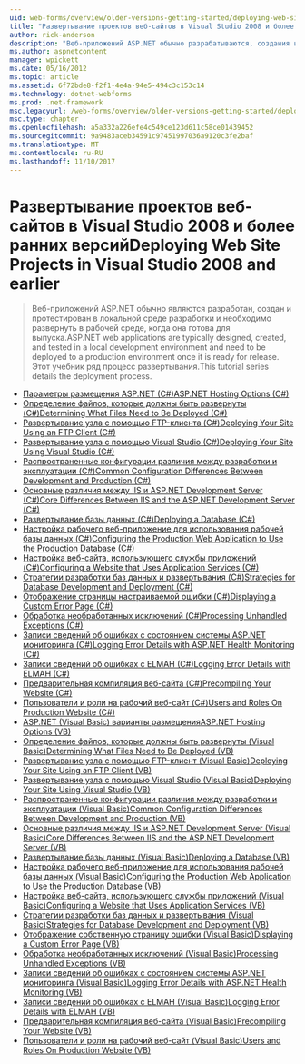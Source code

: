 ```yaml
---
uid: web-forms/overview/older-versions-getting-started/deploying-web-site-projects/index
title: "Развертывание проектов веб-сайтов в Visual Studio 2008 и более ранних версий | Документы Microsoft"
author: rick-anderson
description: "Веб-приложений ASP.NET обычно разрабатываются, создания и тестирования в локальной среде разработки и должны быть развернуты в производственной среде o..."
ms.author: aspnetcontent
manager: wpickett
ms.date: 05/16/2012
ms.topic: article
ms.assetid: 6f72bde8-f2f1-4e4a-94e5-494c3c153c14
ms.technology: dotnet-webforms
ms.prod: .net-framework
msc.legacyurl: /web-forms/overview/older-versions-getting-started/deploying-web-site-projects
msc.type: chapter
ms.openlocfilehash: a5a332a226efe4c549ce123d611c58ce01439452
ms.sourcegitcommit: 9a9483aceb34591c97451997036a9120c3fe2baf
ms.translationtype: MT
ms.contentlocale: ru-RU
ms.lasthandoff: 11/10/2017
---
```

<a name="deploying-web-site-projects-in-visual-studio-2008-and-earlier"></a><span data-ttu-id="42d91-103">Развертывание проектов веб-сайтов в Visual Studio 2008 и более ранних версий</span><span class="sxs-lookup"><span data-stu-id="42d91-103">Deploying Web Site Projects in Visual Studio 2008 and earlier</span></span>
====================
> <span data-ttu-id="42d91-104">Веб-приложений ASP.NET обычно являются разработан, создан и протестирован в локальной среде разработки и необходимо развернуть в рабочей среде, когда она готова для выпуска.</span><span class="sxs-lookup"><span data-stu-id="42d91-104">ASP.NET web applications are typically designed, created, and tested in a local development environment and need to be deployed to a production environment once it is ready for release.</span></span> <span data-ttu-id="42d91-105">Этот учебник ряд процесс развертывания.</span><span class="sxs-lookup"><span data-stu-id="42d91-105">This tutorial series details the deployment process.</span></span>


- [<span data-ttu-id="42d91-106">Параметры размещения ASP.NET (C#)</span><span class="sxs-lookup"><span data-stu-id="42d91-106">ASP.NET Hosting Options (C#)</span></span>](asp-net-hosting-options-cs.md)
- [<span data-ttu-id="42d91-107">Определение файлов, которые должны быть развернуты (C#)</span><span class="sxs-lookup"><span data-stu-id="42d91-107">Determining What Files Need to Be Deployed (C#)</span></span>](determining-what-files-need-to-be-deployed-cs.md)
- [<span data-ttu-id="42d91-108">Развертывание узла с помощью FTP-клиента (C#)</span><span class="sxs-lookup"><span data-stu-id="42d91-108">Deploying Your Site Using an FTP Client (C#)</span></span>](deploying-your-site-using-an-ftp-client-cs.md)
- [<span data-ttu-id="42d91-109">Развертывание узла с помощью Visual Studio (C#)</span><span class="sxs-lookup"><span data-stu-id="42d91-109">Deploying Your Site Using Visual Studio (C#)</span></span>](deploying-your-site-using-visual-studio-cs.md)
- [<span data-ttu-id="42d91-110">Распространенные конфигурации различия между разработки и эксплуатации (C#)</span><span class="sxs-lookup"><span data-stu-id="42d91-110">Common Configuration Differences Between Development and Production (C#)</span></span>](common-configuration-differences-between-development-and-production-cs.md)
- [<span data-ttu-id="42d91-111">Основные различия между IIS и ASP.NET Development Server (C#)</span><span class="sxs-lookup"><span data-stu-id="42d91-111">Core Differences Between IIS and the ASP.NET Development Server (C#)</span></span>](core-differences-between-iis-and-the-asp-net-development-server-cs.md)
- [<span data-ttu-id="42d91-112">Развертывание базы данных (C#)</span><span class="sxs-lookup"><span data-stu-id="42d91-112">Deploying a Database (C#)</span></span>](deploying-a-database-cs.md)
- [<span data-ttu-id="42d91-113">Настройка рабочего веб-приложение для использования рабочей базы данных (C#)</span><span class="sxs-lookup"><span data-stu-id="42d91-113">Configuring the Production Web Application to Use the Production Database (C#)</span></span>](configuring-the-production-web-application-to-use-the-production-database-cs.md)
- [<span data-ttu-id="42d91-114">Настройка веб-сайта, использующего службы приложений (C#)</span><span class="sxs-lookup"><span data-stu-id="42d91-114">Configuring a Website that Uses Application Services (C#)</span></span>](configuring-a-website-that-uses-application-services-cs.md)
- [<span data-ttu-id="42d91-115">Стратегии разработки баз данных и развертывания (C#)</span><span class="sxs-lookup"><span data-stu-id="42d91-115">Strategies for Database Development and Deployment (C#)</span></span>](strategies-for-database-development-and-deployment-cs.md)
- [<span data-ttu-id="42d91-116">Отображение страницы настраиваемой ошибки (C#)</span><span class="sxs-lookup"><span data-stu-id="42d91-116">Displaying a Custom Error Page (C#)</span></span>](displaying-a-custom-error-page-cs.md)
- [<span data-ttu-id="42d91-117">Обработка необработанных исключений (C#)</span><span class="sxs-lookup"><span data-stu-id="42d91-117">Processing Unhandled Exceptions (C#)</span></span>](processing-unhandled-exceptions-cs.md)
- [<span data-ttu-id="42d91-118">Записи сведений об ошибках с состоянием системы ASP.NET мониторинга (C#)</span><span class="sxs-lookup"><span data-stu-id="42d91-118">Logging Error Details with ASP.NET Health Monitoring (C#)</span></span>](logging-error-details-with-asp-net-health-monitoring-cs.md)
- [<span data-ttu-id="42d91-119">Записи сведений об ошибках с ELMAH (C#)</span><span class="sxs-lookup"><span data-stu-id="42d91-119">Logging Error Details with ELMAH (C#)</span></span>](logging-error-details-with-elmah-cs.md)
- [<span data-ttu-id="42d91-120">Предварительная компиляция веб-сайта (C#)</span><span class="sxs-lookup"><span data-stu-id="42d91-120">Precompiling Your Website (C#)</span></span>](precompiling-your-website-cs.md)
- [<span data-ttu-id="42d91-121">Пользователи и роли на рабочий веб-сайт (C#)</span><span class="sxs-lookup"><span data-stu-id="42d91-121">Users and Roles On Production Website (C#)</span></span>](users-and-roles-on-the-production-website-cs.md)
- [<span data-ttu-id="42d91-122">ASP.NET (Visual Basic) варианты размещения</span><span class="sxs-lookup"><span data-stu-id="42d91-122">ASP.NET Hosting Options (VB)</span></span>](asp-net-hosting-options-vb.md)
- [<span data-ttu-id="42d91-123">Определение файлов, которые должны быть развернуты (Visual Basic)</span><span class="sxs-lookup"><span data-stu-id="42d91-123">Determining What Files Need to Be Deployed (VB)</span></span>](determining-what-files-need-to-be-deployed-vb.md)
- [<span data-ttu-id="42d91-124">Развертывание узла с помощью FTP-клиент (Visual Basic)</span><span class="sxs-lookup"><span data-stu-id="42d91-124">Deploying Your Site Using an FTP Client (VB)</span></span>](deploying-your-site-using-an-ftp-client-vb.md)
- [<span data-ttu-id="42d91-125">Развертывание узла с помощью Visual Studio (Visual Basic)</span><span class="sxs-lookup"><span data-stu-id="42d91-125">Deploying Your Site Using Visual Studio (VB)</span></span>](deploying-your-site-using-visual-studio-vb.md)
- [<span data-ttu-id="42d91-126">Распространенные конфигурации различия между разработки и эксплуатации (Visual Basic)</span><span class="sxs-lookup"><span data-stu-id="42d91-126">Common Configuration Differences Between Development and Production (VB)</span></span>](common-configuration-differences-between-development-and-production-vb.md)
- [<span data-ttu-id="42d91-127">Основные различия между IIS и ASP.NET Development Server (Visual Basic)</span><span class="sxs-lookup"><span data-stu-id="42d91-127">Core Differences Between IIS and the ASP.NET Development Server (VB)</span></span>](core-differences-between-iis-and-the-asp-net-development-server-vb.md)
- [<span data-ttu-id="42d91-128">Развертывание базы данных (Visual Basic)</span><span class="sxs-lookup"><span data-stu-id="42d91-128">Deploying a Database (VB)</span></span>](deploying-a-database-vb.md)
- [<span data-ttu-id="42d91-129">Настройка рабочего веб-приложение для использования рабочей базы данных (Visual Basic)</span><span class="sxs-lookup"><span data-stu-id="42d91-129">Configuring the Production Web Application to Use the Production Database (VB)</span></span>](configuring-the-production-web-application-to-use-the-production-database-vb.md)
- [<span data-ttu-id="42d91-130">Настройка веб-сайта, использующего службы приложений (Visual Basic)</span><span class="sxs-lookup"><span data-stu-id="42d91-130">Configuring a Website that Uses Application Services (VB)</span></span>](configuring-a-website-that-uses-application-services-vb.md)
- [<span data-ttu-id="42d91-131">Стратегии разработки баз данных и развертывания (Visual Basic)</span><span class="sxs-lookup"><span data-stu-id="42d91-131">Strategies for Database Development and Deployment (VB)</span></span>](strategies-for-database-development-and-deployment-vb.md)
- [<span data-ttu-id="42d91-132">Отображение собственную страницу ошибки (Visual Basic)</span><span class="sxs-lookup"><span data-stu-id="42d91-132">Displaying a Custom Error Page (VB)</span></span>](displaying-a-custom-error-page-vb.md)
- [<span data-ttu-id="42d91-133">Обработка необработанных исключений (Visual Basic)</span><span class="sxs-lookup"><span data-stu-id="42d91-133">Processing Unhandled Exceptions (VB)</span></span>](processing-unhandled-exceptions-vb.md)
- [<span data-ttu-id="42d91-134">Записи сведений об ошибках с состоянием системы ASP.NET мониторинга (Visual Basic)</span><span class="sxs-lookup"><span data-stu-id="42d91-134">Logging Error Details with ASP.NET Health Monitoring (VB)</span></span>](logging-error-details-with-asp-net-health-monitoring-vb.md)
- [<span data-ttu-id="42d91-135">Записи сведений об ошибках с ELMAH (Visual Basic)</span><span class="sxs-lookup"><span data-stu-id="42d91-135">Logging Error Details with ELMAH (VB)</span></span>](logging-error-details-with-elmah-vb.md)
- [<span data-ttu-id="42d91-136">Предварительная компиляция веб-сайта (Visual Basic)</span><span class="sxs-lookup"><span data-stu-id="42d91-136">Precompiling Your Website (VB)</span></span>](precompiling-your-website-vb.md)
- [<span data-ttu-id="42d91-137">Пользователи и роли на рабочий веб-сайт (Visual Basic)</span><span class="sxs-lookup"><span data-stu-id="42d91-137">Users and Roles On Production Website (VB)</span></span>](users-and-roles-on-the-production-website-vb.md)
